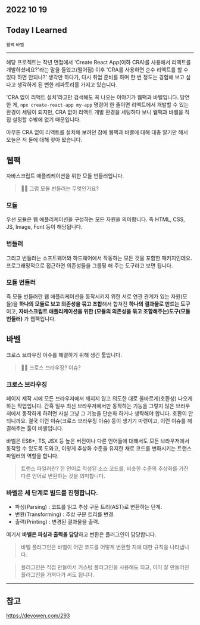 ## 2022 10 19

## Today I Learned

<code>웹팩</code> <code>바벨</code>

---

해당 프로젝트는 작년 면접에서 'Create React App(이하 CRA)를 사용해서 리액트를 개발하셨네요?'라는 말을 들었고(떨어짐) 이후 'CRA를 사용하면 순수 리액트를 할 수 있다 하면 안되나?' 생각만 하다가, 다시 취업 준비를 하며 한 번 정도는 경험해 보고 싶다고 생각하게 된 뻔한 레파토리를 가지고 있습니다.

'CRA 없이 리액트 설치'라고만 검색해도 꼭 나오는 이야기가 웹팩과 바벨입니다. 당연한 게, <code>npx create-react-app my-app</code> 명령어 한 줄이면 리액트에서 개발할 수 있는 환경이 세팅이 되지만, CRA 없이 리액트 개발 환경을 세팅하다 보니 웹팩과 바벨을 직접 설정할 수밖에 없기 때문입니다.

아무튼 CRA 없이 리액트를 설치해 보려던 참에 웹팩과 바벨에 대해 대충 알기만 해서 오늘은 저 둘에 대해 찾아 봤습니다.
	
## 웹팩

자바스크립트 애플리케이션을 위한 모듈 번들러입니다.

> 🙋‍♂️ 그럼 모듈 번들러는 무엇인가요?

### 모듈

우선 모듈은 웹 애플리케이션을 구성하는 모든 자원을 의미합니다. 즉 HTML, CSS, JS, Image, Font 등이 해당됩니다.

### 번들러

그리고 번들러는 소프트웨어와 하드웨어에서 작동하는 모든 것을 포함한 패키지인데요. 프로그래밍적으로 접근하면 의존성들을 그룹핑 해 주는 도구라고 보면 됩니다.

### 모듈 번들러

즉 모듈 번들러란 웹 애플리케이션을 동작시키지 위한 서로 연관 관계가 있는 자원(모듈)을 **하나의 모듈로 보고 의존성을 묶고 조합**해서 합쳐진 **하나의 결과물로 만드는 도구**이고, **자바스크립트 애플리케이션을 위한 (모듈의 의존성을 묶고 조합해주는)도구(모듈 번들러)** 가 웹팩입니다.

## 바벨

크로스 브라우징 이슈를 해결하기 위해 생긴 툴입니다.

> 🙋‍♂️ 크로스 브라우징? 이슈?

### 크로스 브라우징

페이지 제작 시에 모든 브라우저에서 깨지지 않고 의도한 대로 올바르게(호환성) 나오게 하는 작업입니다. 간혹 일부 최신 브라우저에서만 동작하는 기능을 그렇지 않은 브라우저에서 동작하게 하려면 사실 그냥 그 기능을 단순화 하거나 생략해야 합니다. 호환이 안 되니까요. 결국 이런 이슈(크로스 브라우징 이슈) 등이 생기기 마련이고, 이런 이슈를 해결해주는 툴이 바벨입니다.

바벨은 ES6+, TS, JSX 등 높은 버전이나 다른 언어들에 대해서도 모든 브라우저에서 동작할 수 있도록 도와고, 이렇게 추상화 수준을 유지한 채로 코드를 변화시키는 트랜스 파일러의 역할을 합니다.

> 트랜스 파일러란? 한 언어로 작성된 소스 코드를, 비슷한 수준의 추상화를 가진 다른 언어로 변환하는 것을 의미합니다.

### 바벨은 세 단계로 빌드를 진행합니다.

- 파싱(Parsing) :  코드를 읽고 추상 구문 트리(AST)로 변환하는 단계.
- 변환(Transforming) : 추상 구문 트리를 변경.
- 출력(Printing) : 변경된 결과물을 출력.

여기서 **바벨은 파싱과 출력을 담당**하고 변환은 플러그인이 담당합니다.

> 바벨 플러그인은 바벨이 어떤 코드를 어떻게 변환할 지에 대한 규칙을 나타냅니다.

> 플러그인은 직접 만들어서 커스텀 플러그인을 사용해도 되고, 이미 잘 만들어진 플러그인을 가져다가 써도 됩니다.

---

## 참고
https://devowen.com/293